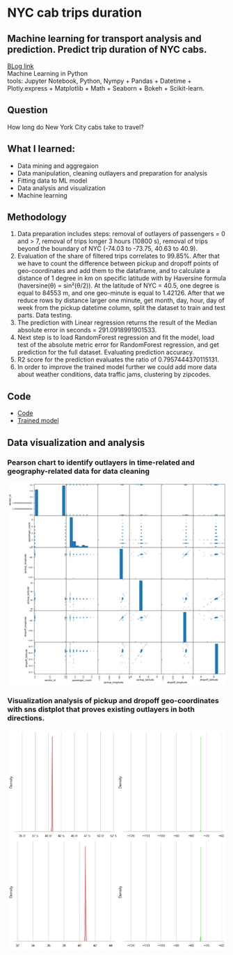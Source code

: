 # NYC cab trips duration 
## Machine learning for transport analysis and prediction. Predict trip duration of NYC cabs.
[BLog link](https://blog.iaac.net/machine-learning-model-to-predict-nyc-cabs-trip-duration/)</br>
Machine Learning in Python </br>
tools: Jupyter Notebook, Python, Nympy + Pandas + Datetime + Plotly.express + Matplotlib + Math + Seaborn + Bokeh + Scikit-learn.

## Question
How long do New York City cabs take to travel?

## What I learned: 
- Data mining and aggregaion
- Data manipulation, cleaning outlayers and preparation for analysis
- Fitting data to ML model
- Data analysis and visualization
- Machine learning
  
## Methodology
1. Data preparation includes steps: removal of outlayers of passengers = 0 and > 7, removal of trips longer 3 hours (10800 s), removal of trips beyond the boundary of NYC (-74.03 to -73.75, 40.63 to 40.9).
2. Evaluation of the share of filtered trips correlates to 99.85%. After that we have to count the difference between pickup and dropoff points of geo-coordinates and add them to the dataframe, and to calculate a distance of 1 degree in km on specific latitude with by Haversine formula (haversine(θ) = sin²(θ/2)). At the latitude of NYC = 40.5, one degree is equal to 84553 m, and one geo-minute is equal to 1.42126. After that we reduce rows by distance larger one minute, get month, day, hour, day of week from the pickup datetime column, split the dataset to train and test parts.
Data testing.
3. The prediction with Linear regression returns the result of the Median absolute error in seconds = 291.0918991901533.
4. Next step is to load RandomForest regression and fit the model, load test of the absolute metric error for RandomForest regression, and get prediction for the full dataset.
Evaluating prediction accuracy.
5. R2 score for the prediction evaluates the ratio of 0.7957444370115131.
6. In order to improve the trained model further we could add more data about weather conditions, data traffic jams, clustering by zipcodes.

## Code
- [Code](Romanix_finsubmission2_term_randomforest2.ipynb)
- [Trained model](submission_Romanix.csv)

## Data visualization and analysis
### Pearson chart to identify outlayers in time-related and geography-related data for data cleaning
![](visuals/01_pierson_beforeremoveoutliers.png)
### Visualization analysis of pickup and dropoff geo-coordinates with sns distplot that proves existing outlayers in both directions. 
![](visuals/geocoordinates_1.png) 
